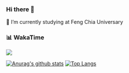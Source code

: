 ### Hi there 👋

🔭 I’m currently studying at Feng Chia Universary

<!--
**qwe8496516/qwe8496516** is a ✨ _special_ ✨ repository because its `README.md` (this file) appears on your GitHub profile.

Here are some ideas to get you started:

- 🌱 I’m currently learning ...
- 👯 I’m looking to collaborate on ...
- 🤔 I’m looking for help with ...
- 💬 Ask me about ...
- 📫 How to reach me: ...
- 😄 Pronouns: ...
- ⚡ Fun fact: ...
-->

<!-- wakatime 統計 -->
### 📊 WakaTime

<picture>
  <source
    srcset="https://github-readme-stats.vercel.app/api/wakatime?username=qwe8496516&layout=compact&text_color=f0f6fc&bg_color=00000000&hide_border=true&hide_title=true"
    media="(prefers-color-scheme: dark)"
  />
  <source
    srcset="https://github-readme-stats.vercel.app/api/wakatime?username=qwe8496516&layout=compact&text_color=1f2328&bg_color=00000000&hide_border=true&hide_title=true"
    media="(prefers-color-scheme: light), (prefers-color-scheme: no-preference)"
  />
  <img src="https://github-readme-stats.vercel.app/api/wakatime?username=qwe8496516&layout=compact&text_color=f0f6fc&bg_color=00000000&hide_border=true&hide_title=true" />
</picture>

</td></tr>

<tr><td>


[![Anurag's github stats](https://github-readme-stats.vercel.app/api?username=qwe8496516&theme=tokyonight)](https://github.com/USERNAME/github-readme-stats)  [![Top Langs](https://github-readme-stats.vercel.app/api/top-langs/?username=qwe8496516&layout=compact&theme=tokyonight)](https://github.com/USERNAME/github-readme-stats)

